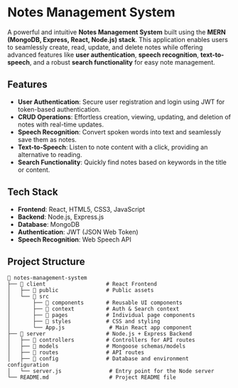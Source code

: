 # Notes Management System

A powerful and intuitive **Notes Management System** built using the **MERN (MongoDB, Express, React, Node.js) stack**. This application enables users to seamlessly create, read, update, and delete notes while offering advanced features like **user authentication**, **speech recognition**, **text-to-speech**, and a robust **search functionality** for easy note management.

## Features

- **User Authentication**: Secure user registration and login using JWT for token-based authentication.
- **CRUD Operations**: Effortless creation, viewing, updating, and deletion of notes with real-time updates.
- **Speech Recognition**: Convert spoken words into text and seamlessly save them as notes.
- **Text-to-Speech**: Listen to note content with a click, providing an alternative to reading.
- **Search Functionality**: Quickly find notes based on keywords in the title or content.

## Tech Stack

- **Frontend**: React, HTML5, CSS3, JavaScript
- **Backend**: Node.js, Express.js
- **Database**: MongoDB
- **Authentication**: JWT (JSON Web Token)
- **Speech Recognition**: Web Speech API

## Project Structure

```plaintext
📁 notes-management-system
├── 📁 client                   # React Frontend
│   ├── 📁 public               # Public assets
│   └── 📁 src
│       ├── 📁 components       # Reusable UI components
│       ├── 📁 context          # Auth & Search context
│       ├── 📁 pages            # Individual page components
│       ├── 📁 styles           # CSS and styling
│       └── App.js              # Main React app component
├── 📁 server                   # Node.js + Express Backend
│   ├── 📁 controllers          # Controllers for API routes
│   ├── 📁 models               # Mongoose schemas/models
│   ├── 📁 routes               # API routes
│   ├── 📁 config               # Database and environment configuration
│   └── server.js               # Entry point for the Node server
└── README.md                   # Project README file

